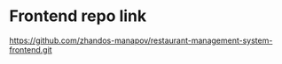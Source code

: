 # Frontend repo link
https://github.com/zhandos-manapov/restaurant-management-system-frontend.git


